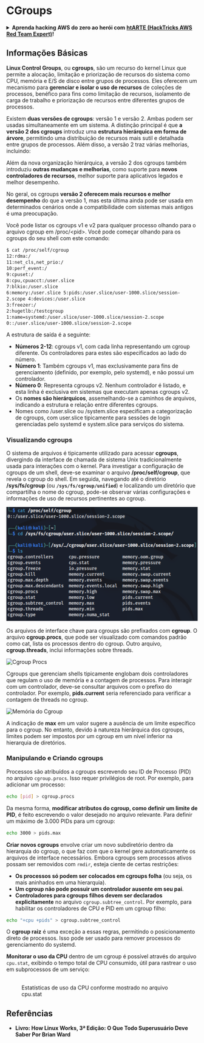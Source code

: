 # CGroups

<details>

<summary><strong>Aprenda hacking AWS do zero ao herói com</strong> <a href="https://training.hacktricks.xyz/courses/arte"><strong>htARTE (HackTricks AWS Red Team Expert)</strong></a><strong>!</strong></summary>

Outras maneiras de apoiar o HackTricks:

* Se você quiser ver sua **empresa anunciada no HackTricks** ou **baixar o HackTricks em PDF** Verifique os [**PLANOS DE ASSINATURA**](https://github.com/sponsors/carlospolop)!
* Adquira o [**swag oficial PEASS & HackTricks**](https://peass.creator-spring.com)
* Descubra [**A Família PEASS**](https://opensea.io/collection/the-peass-family), nossa coleção exclusiva de [**NFTs**](https://opensea.io/collection/the-peass-family)
* **Junte-se ao** 💬 [**grupo Discord**](https://discord.gg/hRep4RUj7f) ou ao [**grupo telegram**](https://t.me/peass) ou **siga-me** no **Twitter** 🐦 [**@carlospolopm**](https://twitter.com/carlospolopm)**.**
* **Compartilhe seus truques de hacking enviando PRs para o** [**HackTricks**](https://github.com/carlospolop/hacktricks) e [**HackTricks Cloud**](https://github.com/carlospolop/hacktricks-cloud) repositórios do github.

</details>

## Informações Básicas

**Linux Control Groups**, ou **cgroups**, são um recurso do kernel Linux que permite a alocação, limitação e priorização de recursos do sistema como CPU, memória e E/S de disco entre grupos de processos. Eles oferecem um mecanismo para **gerenciar e isolar o uso de recursos** de coleções de processos, benéfico para fins como limitação de recursos, isolamento de carga de trabalho e priorização de recursos entre diferentes grupos de processos.

Existem **duas versões de cgroups**: versão 1 e versão 2. Ambas podem ser usadas simultaneamente em um sistema. A distinção principal é que **a versão 2 dos cgroups** introduz uma **estrutura hierárquica em forma de árvore**, permitindo uma distribuição de recursos mais sutil e detalhada entre grupos de processos. Além disso, a versão 2 traz várias melhorias, incluindo:

Além da nova organização hierárquica, a versão 2 dos cgroups também introduziu **outras mudanças e melhorias**, como suporte para **novos controladores de recursos**, melhor suporte para aplicativos legados e melhor desempenho.

No geral, os cgroups **versão 2 oferecem mais recursos e melhor desempenho** do que a versão 1, mas esta última ainda pode ser usada em determinados cenários onde a compatibilidade com sistemas mais antigos é uma preocupação.

Você pode listar os cgroups v1 e v2 para qualquer processo olhando para o arquivo cgroup em /proc/\<pid>. Você pode começar olhando para os cgroups do seu shell com este comando:
```shell-session
$ cat /proc/self/cgroup
12:rdma:/
11:net_cls,net_prio:/
10:perf_event:/
9:cpuset:/
8:cpu,cpuacct:/user.slice
7:blkio:/user.slice
6:memory:/user.slice 5:pids:/user.slice/user-1000.slice/session-2.scope 4:devices:/user.slice
3:freezer:/
2:hugetlb:/testcgroup
1:name=systemd:/user.slice/user-1000.slice/session-2.scope
0::/user.slice/user-1000.slice/session-2.scope
```
A estrutura de saída é a seguinte:

- **Números 2-12**: cgroups v1, com cada linha representando um cgroup diferente. Os controladores para estes são especificados ao lado do número.
- **Número 1**: Também cgroups v1, mas exclusivamente para fins de gerenciamento (definido, por exemplo, pelo systemd), e não possui um controlador.
- **Número 0**: Representa cgroups v2. Nenhum controlador é listado, e esta linha é exclusiva em sistemas que executam apenas cgroups v2.
- Os **nomes são hierárquicos**, assemelhando-se a caminhos de arquivos, indicando a estrutura e relação entre diferentes cgroups.
- Nomes como /user.slice ou /system.slice especificam a categorização de cgroups, com user.slice tipicamente para sessões de login gerenciadas pelo systemd e system.slice para serviços do sistema.

### Visualizando cgroups

O sistema de arquivos é tipicamente utilizado para acessar **cgroups**, divergindo da interface de chamada de sistema Unix tradicionalmente usada para interações com o kernel. Para investigar a configuração de cgroups de um shell, deve-se examinar o arquivo **/proc/self/cgroup**, que revela o cgroup do shell. Em seguida, navegando até o diretório **/sys/fs/cgroup** (ou **`/sys/fs/cgroup/unified`**) e localizando um diretório que compartilha o nome do cgroup, pode-se observar várias configurações e informações de uso de recursos pertinentes ao cgroup.

![Sistema de Arquivos Cgroup](../../../.gitbook/assets/image%20(10)%20(2)%20(2).png)

Os arquivos de interface chave para cgroups são prefixados com **cgroup**. O arquivo **cgroup.procs**, que pode ser visualizado com comandos padrão como cat, lista os processos dentro do cgroup. Outro arquivo, **cgroup.threads**, inclui informações sobre threads.

![Cgroup Procs](../../../.gitbook/assets/image%20(1)%20(1)%20(5).png)

Cgroups que gerenciam shells tipicamente englobam dois controladores que regulam o uso de memória e a contagem de processos. Para interagir com um controlador, deve-se consultar arquivos com o prefixo do controlador. Por exemplo, **pids.current** seria referenciado para verificar a contagem de threads no cgroup.

![Memória do Cgroup](../../../.gitbook/assets/image%20(3)%20(5).png)

A indicação de **max** em um valor sugere a ausência de um limite específico para o cgroup. No entanto, devido à natureza hierárquica dos cgroups, limites podem ser impostos por um cgroup em um nível inferior na hierarquia de diretórios.


### Manipulando e Criando cgroups

Processos são atribuídos a cgroups escrevendo seu ID de Processo (PID) no arquivo `cgroup.procs`. Isso requer privilégios de root. Por exemplo, para adicionar um processo:
```bash
echo [pid] > cgroup.procs
```
Da mesma forma, **modificar atributos do cgroup, como definir um limite de PID**, é feito escrevendo o valor desejado no arquivo relevante. Para definir um máximo de 3.000 PIDs para um cgroup:
```bash
echo 3000 > pids.max
```
**Criar novos cgroups** envolve criar um novo subdiretório dentro da hierarquia do cgroup, o que faz com que o kernel gere automaticamente os arquivos de interface necessários. Embora cgroups sem processos ativos possam ser removidos com `rmdir`, esteja ciente de certas restrições:

- **Os processos só podem ser colocados em cgroups folha** (ou seja, os mais aninhados em uma hierarquia).
- **Um cgroup não pode possuir um controlador ausente em seu pai**.
- **Controladores para cgroups filhos devem ser declarados explicitamente** no arquivo `cgroup.subtree_control`. Por exemplo, para habilitar os controladores de CPU e PID em um cgroup filho:
```bash
echo "+cpu +pids" > cgroup.subtree_control
```
O **cgroup raiz** é uma exceção a essas regras, permitindo o posicionamento direto de processos. Isso pode ser usado para remover processos do gerenciamento do systemd.

**Monitorar o uso da CPU** dentro de um cgroup é possível através do arquivo `cpu.stat`, exibindo o tempo total de CPU consumido, útil para rastrear o uso em subprocessos de um serviço:

<figure><img src="../../../.gitbook/assets/image (2) (6) (3).png" alt=""><figcaption>Estatísticas de uso da CPU conforme mostrado no arquivo cpu.stat</figcaption></figure>

## Referências
* **Livro: How Linux Works, 3ª Edição: O Que Todo Superusuário Deve Saber Por Brian Ward**
